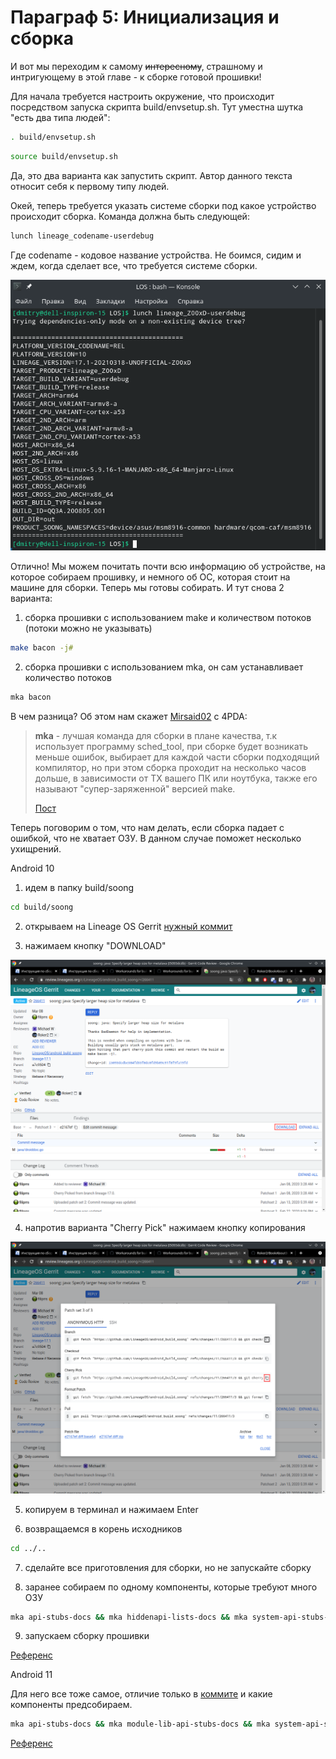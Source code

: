 # Параграф 5: Инициализация и сборка

И вот мы переходим к самому ~~интересному~~, страшному и интригующему  в этой главе - к сборке готовой прошивки!

Для начала требуется настроить окружение, что происходит посредством запуска скрипта build/envsetup.sh. Тут уместна шутка "есть два типа людей":

```bash
. build/envsetup.sh
```

```bash
source build/envsetup.sh
```

Да, это два варианта как запустить скрипт. Автор данного текста относит себя к первому типу людей.

Окей, теперь требуется указать системе сборки под какое устройство происходит сборка. Команда должна быть следующей:

```bash
lunch lineage_codename-userdebug
```

Где codename - кодовое название устройства. Не боимся, сидим и ждем, когда сделает все, что требуется системе сборки.

![Пример](images/12.png)

Отлично! Мы можем почитать почти всю информацию об устройстве, на которое собираем прошивку, и немного об ОС, которая стоит на машине для сборки. Теперь мы готовы собирать. И тут снова 2 варианта:

1) сборка прошивки с использованием make и количеством потоков (потоки можно не указывать)

```bash
make bacon -j#
```

2) сборка прошивки с использованием mka, он сам устанавливает количество потоков

```bash
mka bacon
```

В чем разница? Об этом нам скажет [Mirsaid02](https://4pda.to/forum/index.php?showuser=4383879) с 4PDA:

> **mka** - лучшая команда для сборки в плане качества, т.к использует программу sched_tool, при сборке будет возникать меньше ошибок, выбирает для каждой части сборки подходящий компилятор, но при этом сборка проходит на несколько часов дольше, в зависимости от ТХ вашего ПК или ноутбука, также его называют "супер-заряженной" версией make.
>
> [Пост](https://4pda.to/forum/index.php?showtopic=209610&view=findpost&p=44763389)

Теперь поговорим о том, что нам делать, если сборка падает с ошибкой, что не хватает ОЗУ. В данном случае поможет несколько ухищрений.

Android 10

1) идем в папку build/soong

```bash
cd build/soong
```

2) открываем на Lineage OS Gerrit [нужный коммит](https://review.lineageos.org/c/LineageOS/android_build_soong/+/266411)

3) нажимаем кнопку "DOWNLOAD"

![image-20210528014449000](images/13.png)

4) напротив варианта "Cherry Pick" нажимаем кнопку копирования

![image-20210528014553371](images/14.png)

5) копируем в терминал и нажимаем Enter

6) возвращаемся в корень исходников

```bash
cd ../..
```

7) сделайте все приготовления для сборки, но не запускайте сборку

8) заранее собираем по одному компоненты, которые требуют много ОЗУ

```bash
mka api-stubs-docs && mka hiddenapi-lists-docs && mka system-api-stubs-docs && mka test-api-stubs-docs
```

9) запускаем сборку прошивки

[Референс](https://gist.github.com/mikecriggs/d98f2fc3461b23732fabebb020e4c42e)

Android 11

Для него все тоже самое, отличие только в [коммите](https://review.lineageos.org/c/LineageOS/android_build_soong/+/289926) и какие компоненты предсобираем.

```bash
mka api-stubs-docs && mka module-lib-api-stubs-docs && mka system-api-stubs-docs && mka test-api-stubs-docs
```

[Референс](https://gist.github.com/verNANDo57/d76bb6e6e4b887101cf5a1cf64c66cef)